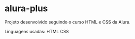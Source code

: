 # alura-plus
Projeto desenvolvido seguindo o curso HTML e CSS da Alura. 

Linguagens usadas:
HTML
CSS 
